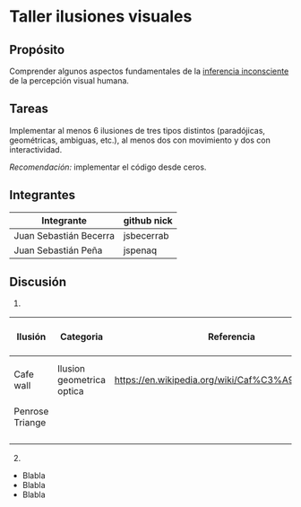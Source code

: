 # Taller ilusiones visuales

## Propósito

Comprender algunos aspectos fundamentales de la [inferencia inconsciente](https://github.com/VisualComputing/Cognitive) de la percepción visual humana.

## Tareas

Implementar al menos 6 ilusiones de tres tipos distintos (paradójicas, geométricas, ambiguas, etc.), al menos dos con movimiento y dos con interactividad.

*Recomendación:* implementar el código desde ceros.

## Integrantes

|          Integrante         |  github nick  |
|-----------------------------|---------------|
|  Juan Sebastián Becerra   |   jsbecerrab    |
| Juan Sebastián Peña |   jspenaq     |


## Discusión

1. 

| Ilusión | Categoria | Referencia | Tipo de interactividad (si aplica) | URL código base (si aplica) |
|---------|-----------|------------|------------------------------------|-----------------------------|
|Cafe wall|Ilusion geometrica optica|https://en.wikipedia.org/wiki/Caf%C3%A9_wall_illusion |Mover el cursor de izquierda a derecha|    https://github.com/VisualComputing/Cognitive/blob/gh-pages/sketches/cafe_wall.js |
|    Penrose Triange     |           |            |                                    |                             |
|         |           |            |                                    |                             |
|         |           |            |                                    |                             |
|         |           |            |                                    |                             |
|         |           |            |                                    |                             |

2.

* Blabla
* Blabla
* Blabla
